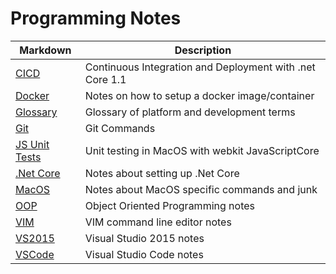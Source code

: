 # Programming Notes

Markdown | Description
--- | ---
[CICD](md/.net-core-CICD.md) | Continuous Integration and Deployment with .net Core 1.1
[Docker](md/docker.md) | Notes on how to setup a docker image/container
[Glossary](md/glossary.md) | Glossary of platform and development terms
[Git](md/git.md) | Git Commands
[JS Unit Tests](md/jsTests.md) | Unit testing in MacOS with webkit JavaScriptCore
[.Net Core](md/.net-core.md) | Notes about setting up .Net Core
[MacOS](md/macOS.md) | Notes about MacOS specific commands and junk
[OOP](md/oop.md) | Object Oriented Programming notes
[VIM](md/vim.md) | VIM command line editor notes
[VS2015](md/vs2015.md) | Visual Studio 2015 notes
[VSCode](md/vscode.md) | Visual Studio Code notes
